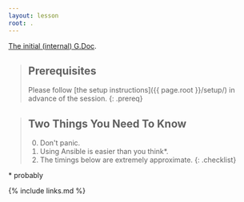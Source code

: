 ```yaml
---
layout: lesson
root: .
---
```


[The initial (internal) G.Doc](https://docs.google.com/document/d/1YDueOUkEM7ANnLSJmw50lFW-zF7ngbGrPt2tDZgM14Y/edit#). 

> ## Prerequisites
>
> Please follow [the setup instructions]({{ page.root }}/setup/) in advance of the session.
{: .prereq}

> ## Two Things You Need To Know
>
> 0.  Don't panic.
> 1.  Using Ansible is easier than you think*.
> 2.  The timings below are extremely approximate.
{: .checklist}

\* probably


{% include links.md %}
